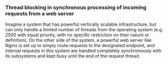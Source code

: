 <h3> Thread blocking in synchronous processing of incoming requests from a web server </h3>
<p>
  Imagine a system that has powerful vertically scalable infrastructure, but can only handle a limited number of threads from the operating system (e.g. 2500 with equal priority, with no specific restriction on their nature or definition). On the other side of the system, a powerful web server like Nginx is set up to simply route requests to the designated endpoint, and internal requests in this system are handled completely synchronously with its subsystems and kept busy until the end of the request thread.
</p>
